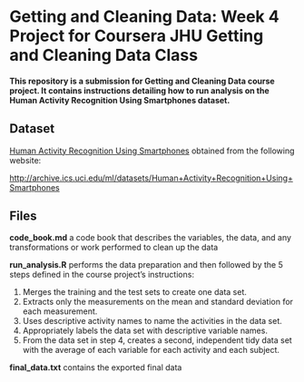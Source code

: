 # Getting and Cleaning Data: Week 4 Project for Coursera JHU Getting and Cleaning Data Class

#### This repository is a submission for Getting and Cleaning Data course project. It contains instructions detailing how to run analysis on the Human Activity Recognition Using Smartphones dataset.

## Dataset
[Human Activity Recognition Using Smartphones](https://d396qusza40orc.cloudfront.net/getdata%2Fprojectfiles%2FUCI%20HAR%20Dataset.zip) obtained from the following website:

http://archive.ics.uci.edu/ml/datasets/Human+Activity+Recognition+Using+Smartphones

## Files
**code_book.md** a code book that describes the variables, the data, and any transformations or work performed to clean up the data

**run_analysis.R** performs the data preparation and then followed by the 5 steps defined in the course project’s instructions:
  1. Merges the training and the test sets to create one data set.
  2. Extracts only the measurements on the mean and standard deviation for each measurement.
  3. Uses descriptive activity names to name the activities in the data set.
  4. Appropriately labels the data set with descriptive variable names.
  5. From the data set in step 4, creates a second, independent tidy data set with the average of each variable for each activity and each subject.

**final_data.txt** contains the exported final data 
